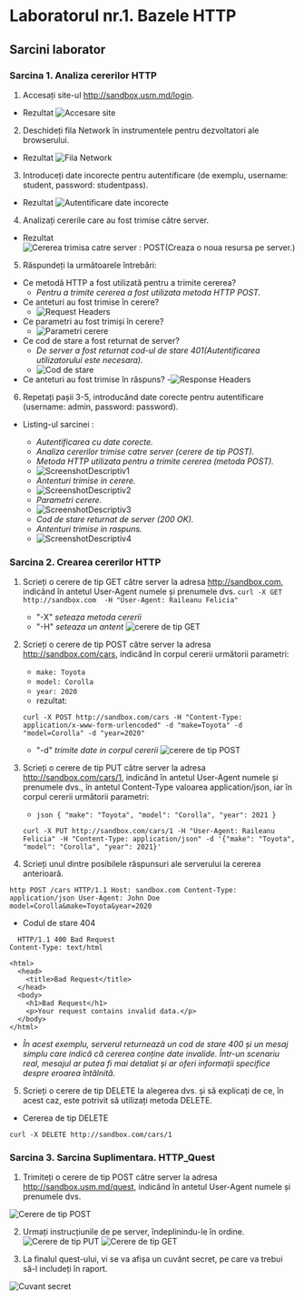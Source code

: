 # Laboratorul nr.1. Bazele HTTP

## Sarcini laborator

### Sarcina 1. Analiza cererilor HTTP

1. Accesați site-ul http://sandbox.usm.md/login.
  - Rezultat
![Accesare site](/imagini/rasp1.jpg)

2. Deschideți fila Network în instrumentele pentru dezvoltatori ale browserului.
  - Rezultat
  ![Fila Network](/imagini/rasp2.jpg)

3. Introduceți date incorecte pentru autentificare (de exemplu, username: student, password: studentpass).
  - Rezultat
  ![Autentificare date incorecte](/imagini/rasp3.jpg)

4. Analizați cererile care au fost trimise către server.
  - Rezultat
  ![Cererea trimisa catre server : POST(Creaza o noua resursa pe server.)](/imagini/rasp4.jpg)

5. Răspundeți la următoarele întrebări:

  - Ce metodă HTTP a fost utilizată pentru a trimite cererea?
    - _Pentru a trimite cererea a fost utilizata metoda HTTP POST._
  - Ce anteturi au fost trimise în cerere?
    - ![Request Headers](/imagini/rasp5.jpg)
  - Ce parametri au fost trimiși în cerere?
    - ![Parametri cerere](/imagini/rasp6.jpg)
  - Ce cod de stare a fost returnat de server?
    - _De server a fost returnat cod-ul de stare 401(Autentificarea utilizatorului este necesara)._
    - ![Cod de stare](/imagini/rasp7.jpg)
  - Ce anteturi au fost trimise în răspuns?
    -![Response Headers](/imagini/rasp8.jpg)

6. Repetați pașii 3-5, introducând date corecte pentru autentificare (username: admin, password: password).

  - Listing-ul sarcinei :

    - _Autentificarea cu date corecte._
    - _Analiza cererilor trimise catre server (cerere de tip POST)._
    - _Metoda HTTP utilizata pentru a trimite cererea (metoda POST)._
    - ![ScreenshotDescriptiv1](/imagini/photo1.jpg)
    - _Antenturi trimise in cerere._
    - ![ScreenshotDescriptiv2](/imagini/photo2.jpg)
    - _Parametri cerere._
    - ![ScreenshotDescriptiv3](/imagini/photo3.jpg)
    - _Cod de stare returnat de server (200 OK)._
    - _Antenturi trimise in raspuns._
    - ![ScreenshotDescriptiv4](/imagini/photo4.jpg)

### Sarcina 2. Crearea cererilor HTTP 

1. Scrieți o cerere de tip GET către server la adresa http://sandbox.com, indicând în antetul User-Agent numele și prenumele dvs.
   `curl -X GET http://sandbox.com  -H "User-Agent: Raileanu Felicia"`
   - "-X" _seteaza metoda cererii_
   - "-H" _seteaza un antent_
   ![cerere de tip GET](/imagini/cerereGET.jpg)

2. Scrieți o cerere de tip POST către server la adresa http://sandbox.com/cars, indicând în corpul cererii următorii parametri:

   - `make: Toyota`
   - `model: Corolla`
   - `year: 2020`
   - rezultat:

   `curl -X POST http://sandbox.com/cars -H "Content-Type: application/x-www-form-urlencoded" -d "make=Toyota" -d "model=Corolla" -d "year=2020"`
   - "-d" _trimite date in corpul cererii_
   ![cerere de tip POST](/imagini/cererrePOST.jpg)

3. Scrieți o cerere de tip PUT către server la adresa http://sandbox.com/cars/1, indicând în antetul User-Agent numele și prenumele dvs., în antetul Content-Type valoarea application/json, iar în corpul cererii următorii parametri: 
    
   - `json { "make": "Toyota", "model": "Corolla", "year": 2021 }`

   `curl -X PUT http://sandbox.com/cars/1 -H "User-Agent: Raileanu Felicia" -H "Content-Type: application/json" -d '{"make": "Toyota", "model": "Corolla", "year": 2021}'`
   
4.  Scrieți unul dintre posibilele răspunsuri ale serverului la cererea anterioară. 

`http POST /cars HTTP/1.1 Host: sandbox.com Content-Type: application/json User-Agent: John Doe model=Corolla&make=Toyota&year=2020` 

 - Codul de stare 404

```
  HTTP/1.1 400 Bad Request
Content-Type: text/html

<html>
  <head>
    <title>Bad Request</title>
  </head>
  <body>
    <h1>Bad Request</h1>
    <p>Your request contains invalid data.</p>
  </body>
</html>

```
 - _În acest exemplu, serverul returnează un cod de stare 400 și un mesaj simplu care indică că cererea conține date invalide. Într-un scenariu real, mesajul ar putea fi mai detaliat și ar oferi informații specifice despre eroarea întâlnită._

5. Scrieți o cerere de tip DELETE la alegerea dvs. și să explicați de ce, în acest caz, este potrivit să utilizați metoda DELETE.

 - Cererea de tip DELETE

 `curl -X DELETE http://sandbox.com/cars/1  `

### Sarcina 3. Sarcina Suplimentara. HTTP_Quest

1. Trimiteți o cerere de tip POST către server la adresa http://sandbox.usm.md/quest, indicând în antetul User-Agent numele și prenumele dvs. 

 ![Cerere de tip POST](/imagini/sarcina3a.jpg)

2. Urmați instrucțiunile de pe server, îndeplinindu-le în ordine.
 ![Cerere de tip PUT](/imagini/sarcina3b.jpg)
 ![Cerere de tip GET](/imagini/sarcina3c.jpg)

3. La finalul quest-ului, vi se va afișa un cuvânt secret, pe care va trebui să-l includeți în raport.

  ![Cuvant secret](/imagini/sarcina3d.jpg)


